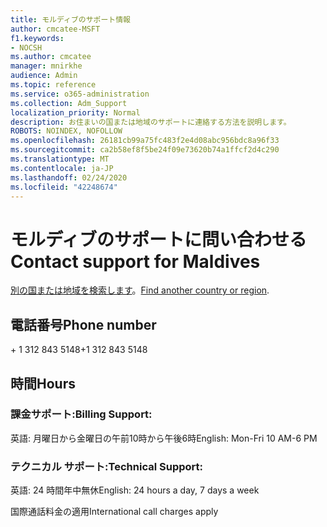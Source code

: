 ```yaml
---
title: モルディブのサポート情報
author: cmcatee-MSFT
f1.keywords:
- NOCSH
ms.author: cmcatee
manager: mnirkhe
audience: Admin
ms.topic: reference
ms.service: o365-administration
ms.collection: Adm_Support
localization_priority: Normal
description: お住まいの国または地域のサポートに連絡する方法を説明します。
ROBOTS: NOINDEX, NOFOLLOW
ms.openlocfilehash: 26181cb99a75fc483f2e4d08abc956bdc8a96f33
ms.sourcegitcommit: ca2b58ef8f5be24f09e73620b74a1ffcf2d4c290
ms.translationtype: MT
ms.contentlocale: ja-JP
ms.lasthandoff: 02/24/2020
ms.locfileid: "42248674"
---
```

# <a name="contact-support-for-maldives"></a><span data-ttu-id="d0b27-103">モルディブのサポートに問い合わせる</span><span class="sxs-lookup"><span data-stu-id="d0b27-103">Contact support for Maldives</span></span>

<span data-ttu-id="d0b27-104">[別の国または地域を検索します](../contact-support-for-business-products.md)。</span><span class="sxs-lookup"><span data-stu-id="d0b27-104">[Find another country or region](../contact-support-for-business-products.md).</span></span>

## <a name="phone-number"></a><span data-ttu-id="d0b27-105">電話番号</span><span class="sxs-lookup"><span data-stu-id="d0b27-105">Phone number</span></span>
<span data-ttu-id="d0b27-106">+ 1 312 843 5148</span><span class="sxs-lookup"><span data-stu-id="d0b27-106">+1 312 843 5148</span></span>

## <a name="hours"></a><span data-ttu-id="d0b27-107">時間</span><span class="sxs-lookup"><span data-stu-id="d0b27-107">Hours</span></span>
### <a name="billing-support"></a><span data-ttu-id="d0b27-108">課金サポート:</span><span class="sxs-lookup"><span data-stu-id="d0b27-108">Billing Support:</span></span>

<span data-ttu-id="d0b27-109">英語: 月曜日から金曜日の午前10時から午後6時</span><span class="sxs-lookup"><span data-stu-id="d0b27-109">English: Mon-Fri 10 AM-6 PM</span></span>

### <a name="technical-support"></a><span data-ttu-id="d0b27-110">テクニカル サポート:</span><span class="sxs-lookup"><span data-stu-id="d0b27-110">Technical Support:</span></span>

<span data-ttu-id="d0b27-111">英語: 24 時間年中無休</span><span class="sxs-lookup"><span data-stu-id="d0b27-111">English: 24 hours a day, 7 days a week</span></span>

<span data-ttu-id="d0b27-112">国際通話料金の適用</span><span class="sxs-lookup"><span data-stu-id="d0b27-112">International call charges apply</span></span>